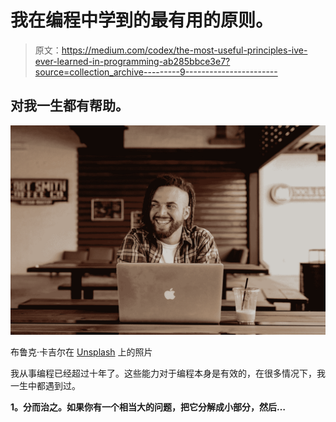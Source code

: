 # 我在编程中学到的最有用的原则。

> 原文：<https://medium.com/codex/the-most-useful-principles-ive-ever-learned-in-programming-ab285bbce3e7?source=collection_archive---------9----------------------->

## 对我一生都有帮助。

![](img/475cacb9f1a996fa82b600252390a463.png)

布鲁克·卡吉尔在 [Unsplash](https://unsplash.com?utm_source=medium&utm_medium=referral) 上的照片

我从事编程已经超过十年了。这些能力对于编程本身是有效的，在很多情况下，我一生中都遇到过。

**1。分而治之。如果你有一个相当大的问题，把它分解成小部分，然后…**
